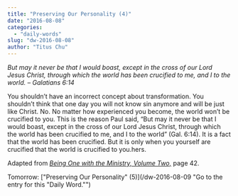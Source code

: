 ```yaml
---
title: "Preserving Our Personality (4)"
date: "2016-08-08"
categories: 
  - "daily-words"
slug: "dw-2016-08-08"
author: "Titus Chu"
---
```


_But may it never be that I would boast, except in the cross of our Lord Jesus Christ, through which the world has been crucified to me, and I to the world._ _– Galatians 6:14_

You shouldn’t have an incorrect concept about transformation. You shouldn’t think that one day you will not know sin anymore and will be just like Christ. No. No matter how experienced you become, the world won’t be crucified to you. This is the reason Paul said, “But may it never be that I would boast, except in the cross of our Lord Jesus Christ, through which the world has been crucified to me, and I to the world” (Gal. 6:14). It is a fact that the world has been crucified. But it is only when you yourself are crucified that the world is crucified to you.hers.

Adapted from _[Being One with the Ministry, Volume Two,](/book-one-with-the-ministry-vol-2/ "Go to the listing for this book.")_ page 42.

Tomorrow: ["Preserving Our Personality" (5)](/dw-2016-08-09 "Go to the entry for this "Daily Word."")
